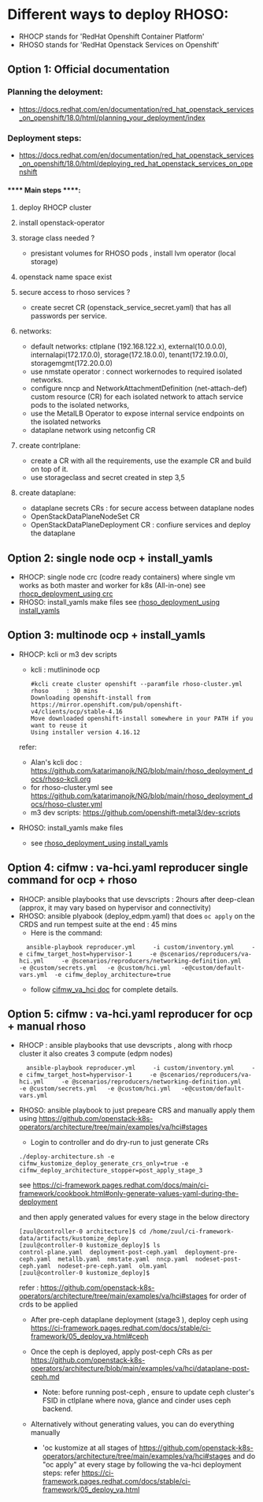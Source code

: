 # Different ways to deploy RHOSO:

- RHOCP stands for 'RedHat Openshift Container Platform'
- RHOSO stands for 'RedHat Openstack Services on Openshift'

## Option 1: Official documentation 

### Planning the deloyment:
 - https://docs.redhat.com/en/documentation/red_hat_openstack_services_on_openshift/18.0/html/planning_your_deployment/index
### Deployment steps:
 - https://docs.redhat.com/en/documentation/red_hat_openstack_services_on_openshift/18.0/html/deploying_red_hat_openstack_services_on_openshift

#### **** Main steps ****:
 1. deploy RHOCP cluster
 2. install openstack-operator
 3. storage class needed ?
    - presistant volumes for RHOSO pods , install lvm operator (local storage)
 4. openstack name space exist 
 5. secure access to rhoso services ?
    - create secret CR (openstack_service_secret.yaml) that has all passwords per service.
 6. networks:
    - default networks: ctlplane (192.168.122.x), external(10.0.0.0), internalapi(172.17.0.0), storage(172.18.0.0), tenant(172.19.0.0), storagemgmt(172.20.0.0)
    - use nmstate operator : connect workernodes to required isolated networks.
    - configure nncp and NetworkAttachmentDefinition (net-attach-def) custom resource (CR) for each isolated network to attach service pods to the isolated networks,
    - use the MetalLB Operator to expose internal service endpoints on the isolated networks
    - dataplane network using netconfig CR
   
 7. create contrlplane:
    - create a CR with all the requirements, use the example CR and build on top of it.
    - use storageclass and secret created in step 3,5
 8. create dataplane:
    - dataplane secrets CRs : for secure access between dataplane nodes
    - OpenStackDataPlaneNodeSet CR
    - OpenStackDataPlaneDeployment CR : confiure services and deploy the dataplane
  



## Option 2: single node ocp  + install_yamls
- RHOCP: single node crc (codre ready containers) where single vm works as both master and worker for k8s (All-in-one)
  see [rhocp_deployment_using crc](https://github.com/katarimanojk/NG/blob/main/rhoso_deployment_docs/osp18_deployment_option_crc.md)
- RHOSO: install_yamls make files
  see [rhoso_deployment_using install_yamls](https://github.com/katarimanojk/NG/blob/main/rhoso_deployment_docs/osp18_deployment_option_install_yamls.md)


## Option 3: multinode ocp  + install_yamls

- RHOCP:  kcli or m3 dev scripts 

  - kcli : mutlininode ocp 
    ```
    #kcli create cluster openshift --paramfile rhoso-cluster.yml rhoso     : 30 mins
    Downloading openshift-install from https://mirror.openshift.com/pub/openshift-v4/clients/ocp/stable-4.16
    Move downloaded openshift-install somewhere in your PATH if you want to reuse it
    Using installer version 4.16.12
    ```
  refer:
   - Alan's kcli doc : https://github.com/katarimanojk/NG/blob/main/rhoso_deployment_docs/rhoso-kcli.org
   - for rhoso-cluster.yml see https://github.com/katarimanojk/NG/blob/main/rhoso_deployment_docs/rhoso-cluster.yml
   - m3 dev scripts:    https://github.com/openshift-metal3/dev-scripts

- RHOSO: install_yamls make files
  - see [rhoso_deployment_using install_yamls](https://github.com/katarimanojk/NG/blob/main/rhoso_deployment_docs/osp18_deployment_option_install_yamls.md)


## Option 4: cifmw : va-hci.yaml reproducer single command for ocp  + rhoso

- RHOCP: ansible playbooks that use devscripts : 2hours after deep-clean (approx, it may vary based  on hypervisor and connectivity)
- RHOSO: ansible plyabook (deploy_edpm.yaml) that does `oc apply` on the CRDS and run tempest suite at the end  : 45 mins
  - Here is the command:
  ```
    ansible-playbook reproducer.yml     -i custom/inventory.yml     -e cifmw_target_host=hypervisor-1     -e @scenarios/reproducers/va-hci.yml     -e @scenarios/reproducers/networking-definition.yml     -e @custom/secrets.yml   -e @custom/hci.yml   -e@custom/default-vars.yml  -e cifmw_deploy_architecture=true
  ```
  - follow [cifmw_va_hci doc](https://github.com/katarimanojk/NG/blob/main/rhoso_deployment_docs/osp18_deployment_option_cifmw_va1.md) for complete details.


## Option 5: cifmw : va-hci.yaml reproducer for ocp + manual rhoso

- RHOCP : ansible playbooks that use devscripts , along with rhocp cluster it also creates 3 compute (edpm nodes)
  ``` 
    ansible-playbook reproducer.yml     -i custom/inventory.yml     -e cifmw_target_host=hypervisor-1     -e @scenarios/reproducers/va-hci.yml     -e @scenarios/reproducers/networking-definition.yml     -e @custom/secrets.yml   -e @custom/hci.yml   -e@custom/default-vars.yml  
  ```

- RHOSO: ansible playbook to just prepeare CRS and manually apply them using https://github.com/openstack-k8s-operators/architecture/tree/main/examples/va/hci#stages
  - Login to controller and do dry-run to just generate CRs

   ```
   ./deploy-architecture.sh -e cifmw_kustomize_deploy_generate_crs_only=true -e cifmw_deploy_architecture_stopper=post_apply_stage_3
   ```
   see https://ci-framework.pages.redhat.com/docs/main/ci-framework/cookbook.html#only-generate-values-yaml-during-the-deployment 

   and then apply generated values for every stage in the below directory
   ```
   [zuul@controller-0 architecture]$ cd /home/zuul/ci-framework-data/artifacts/kustomize_deploy
   [zuul@controller-0 kustomize_deploy]$ ls
   control-plane.yaml  deployment-post-ceph.yaml  deployment-pre-ceph.yaml  metallb.yaml  nmstate.yaml  nncp.yaml  nodeset-post-ceph.yaml  nodeset-pre-ceph.yaml  olm.yaml
   [zuul@controller-0 kustomize_deploy]$ 
   ```
   refer : https://github.com/openstack-k8s-operators/architecture/tree/main/examples/va/hci#stages for order of crds to be applied

  - After pre-ceph dataplane deployment (stage3 ),  deploy ceph using https://ci-framework.pages.redhat.com/docs/stable/ci-framework/05_deploy_va.html#ceph

  - Once the ceph is deployed, apply post-ceph CRs as per https://github.com/openstack-k8s-operators/architecture/blob/main/examples/va/hci/dataplane-post-ceph.md
    - Note: before running post-ceph , ensure to update ceph cluster's FSID in ctlplane where nova, glance and cinder uses ceph backend.

  - Alternatively without generating values, you can do everything manually
    - 'oc kustomize at all stages of https://github.com/openstack-k8s-operators/architecture/tree/main/examples/va/hci#stages and do "oc apply" at every stage by following the va-hci deployment steps: refer https://ci-framework.pages.redhat.com/docs/stable/ci-framework/05_deploy_va.html





